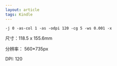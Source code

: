 ```yaml
---
layout: article
tags: Kindle
---
```



```shell script
-j 0 -as-col 1 -as -odpi 120 -cg 5 -ws 0.001 -x
```

尺寸：118.5 x 155.6mm

分辨率： 560*735px

DPI: 120